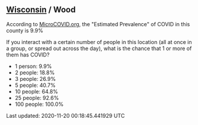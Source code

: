 
## [Wisconsin](/united-states/wisconsin) / Wood

According to [MicroCOVID.org](http://microcovid.org),
the "Estimated Prevalence" of COVID in this county is 9.9%

If you interact with a certain number of people in this location
(all at once in a group, or spread out across the day), what is the chance that
1 or more of them has COVID?

- 1 person: 9.9%
- 2 people: 18.8%
- 3 people: 26.9%
- 5 people: 40.7%
- 10 people: 64.8%
- 25 people: 92.6%
- 100 people: 100.0%

Last updated: 2020-11-20 00:18:45.441929 UTC
